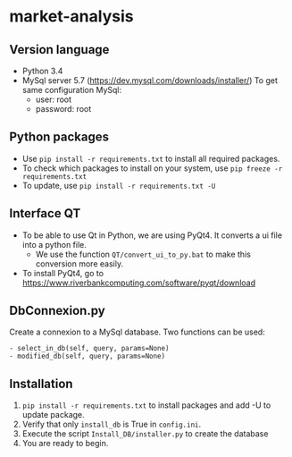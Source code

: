 # market-analysis

## Version language
- Python 3.4
- MySql server 5.7 (https://dev.mysql.com/downloads/installer/)
  To get same configuration MySql: 
    - user: root
    - password: root

## Python packages
- Use `pip install -r requirements.txt` to install all required packages.
- To check which packages to install on your system, use `pip freeze -r requirements.txt`
- To update, use `pip install -r requirements.txt -U`

## Interface QT
- To be able to use Qt in Python, we are using PyQt4. It converts a ui file into a python file.
    - We use the function `QT/convert_ui_to_py.bat` to make this conversion more easily.
- To install PyQt4, go to https://www.riverbankcomputing.com/software/pyqt/download

## DbConnexion.py
Create a connexion to a MySql database.
Two functions can be used:

    - select_in_db(self, query, params=None)
    - modified_db(self, query, params=None)

## Installation
1. `pip install -r requirements.txt` to install packages and add -U to 
   update package.
2. Verify that only `install_db` is True in `config.ini`.
3. Execute the script `Install_DB/installer.py` to create the database
4. You are ready to begin.
